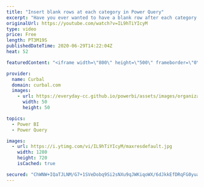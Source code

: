 ```yaml
---
title: "Insert blank rows at each category in Power Query"
excerpt: "Have you ever wanted to have a blank row after each category or subcategory, so you can visualize your data in a table?   In this video I will show you how to add a blank row for each group using power query in one step!  Enjoy!  Here you can download all the pbix files: https://curbal.com/donwload-center"
originalUrl: https://youtube.com/watch?v=IL9hTiYIcyM
type: video
price: Free
length: PT3M19S
publishedDateTime: 2020-06-29T14:22:04Z
heat: 52

featuredContent: "<iframe width=\"800\" height=\"500\" frameborder=\"0\" src=\"https://www.youtube.com/embed/IL9hTiYIcyM\" allow=\"accelerometer; autoplay; encrypted-media; gyroscope; picture-in-picture\" allowfullscreen></iframe>"

provider:
  name: Curbal
  domain: curbal.com
  images:
    - url: https://everyday-cc.github.io/powerbi/assets/images/organizations/curbal.com-50x50.jpg
      width: 50
      height: 50

topics:
  - Power BI
  - Power Query

images:
  - url: https://i.ytimg.com/vi/IL9hTiYIcyM/maxresdefault.jpg
    width: 1280
    height: 720
    isCached: true

secured: "ChWNW+IQaTJLNM/G7+1SVeDobq9Si2sNXu9qJWKiqoWX/6dJkkEfDRqFG0yuatD9U2UjLHmSjocTwmV9hsOTxmn6Luo4E4fCLlV22RgqjS/i2mxiiwe3TZsrRMY8sbpzVyP1+lbVa4rk7tEtUCvbl72z27/zHaJ8LZsY1E17blEea41YvSSpLxprLpcU/LnlEqMFVgQOmo1scNtDnOE6Czo8Dnv7k5kDV5365it5zTjK0ldfXki9GFtPuU3lfMyQ0l7tdUM9A2qAxzYPeTmFIpx89MLYRusaARbiv5JBkWj+o1FzU8L9W+UGFfH9F0nTxxxfJnGWHU3o7vYMdGTxBQt2CKey+jSLmTGeZaloxn1wNF5LJMQ5nKUVBI9B9aFEXSIMgK1FnbW8ydZawsfGkPWOTMyuy3JiWFaezMm9scc=;bwgAHkL+U64pdrUqXCeMBQ=="
---
```


